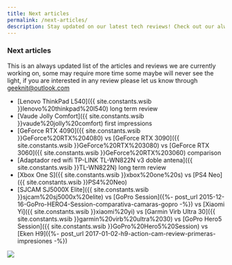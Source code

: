 ```yaml
---
title: Next articles
permalink: /next-articles/
description: Stay updated on our latest tech reviews! Check out our always-updated list of articles in the works, including the Lenovo ThinkPad L540, Vaude Jolly Comfort, and more.
---
```


### Next articles

This is an always updated list of the articles and reviews we are currently working on, some may require more time some maybe will never see the light, if you are interested in any review please let us know through <geeknit@outlook.com>

- [Lenovo ThinkPad L540]({{ site.constants.wsib }}lenovo%20thinkpad%20l540) long term review
- [Vaude Jolly Comfort]({{ site.constants.wsib }}vaude%20jolly%20comfort) first impressions
- [GeForce RTX 4090]({{ site.constants.wsib }}GeForce%20RTX%204080) vs [GeForce RTX 3090]({{ site.constants.wsib }}GeForce%20RTX%203080) vs [GeForce RTX 3060]({{ site.constants.wsib }}GeForce%20RTX%203060) comparison
- [Adaptador red wifi TP-LINK TL-WN822N v3 doble antena]({{ site.constants.wsib }}TL-WN822N) long term review
- [Xbox One S]({{ site.constants.wsib }}xbox%20one%20s) vs [PS4 Neo]({{ site.constants.wsib }}PS4%20Neo)
- [SJCAM SJ5000X Elite]({{ site.constants.wsib }}sjcam%20sj5000x%20elite) vs [GoPro Session]({%- post_url 2015-12-16-GoPro-HERO4-Session-comparativa-camaras-gopro -%}) vs [Xiaomi Yi]({{ site.constants.wsib }}xiaomi%20yi) vs [Garmin Virb Ultra 30]({{ site.constants.wsib }}garmin%20virb%20ultra%2030) vs [GoPro Hero5 Session]({{ site.constants.wsib }}GoPro%20Hero5%20Session) vs [Eken H9]({%- post_url 2017-01-02-h9-action-cam-review-primeras-impresiones -%})

[![](https://1.bp.blogspot.com/-_1MA4pLpm88/WJ9_r7-tBwI/AAAAAAAAA8M/OXzzEXo54Vkvq7GaESfNSgs780EGG3KHgCLcB/s1600/working.jpg)](/p/contact.html)
